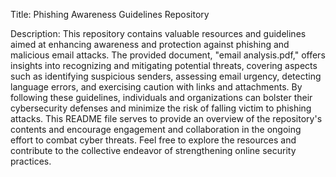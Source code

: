 Title: Phishing Awareness Guidelines Repository

Description: This repository contains valuable resources and guidelines aimed at enhancing awareness and protection against phishing and malicious email attacks. The provided document, "email analysis.pdf," offers insights into recognizing and mitigating potential threats, covering aspects such as identifying suspicious senders, assessing email urgency, detecting language errors, and exercising caution with links and attachments. By following these guidelines, individuals and organizations can bolster their cybersecurity defenses and minimize the risk of falling victim to phishing attacks. This README file serves to provide an overview of the repository's contents and encourage engagement and collaboration in the ongoing effort to combat cyber threats. Feel free to explore the resources and contribute to the collective endeavor of strengthening online security practices.




